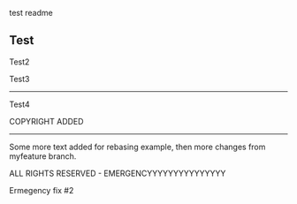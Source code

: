test readme


Test
-----------

Test2

Test3

----------------

Test4

COPYRIGHT ADDED

----------


Some more text added for rebasing example, then more changes from myfeature branch.


ALL RIGHTS RESERVED - EMERGENCYYYYYYYYYYYYYYY


Ermegency fix #2